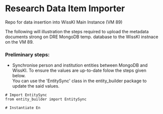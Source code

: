 # Research Data Item Importer
Repo for data insertion into WissKI Main Instance (VM 89)

The following will illustration the steps required to upload the metadata documents strong on DRE MongoDB temp. database to the WissKI instnace on the VM 89.

### Preliminary steps:

- Synchronise person and institution entities between MongoDB and WissKI. To ensure the values are up-to-date folow the steps given below.  
You can use the 'EntitySync' class in the entity_builder package to update the said values.

~~~
# Import EntitySync
from entity_builder import EntitySync

# Instantiate En
~~~